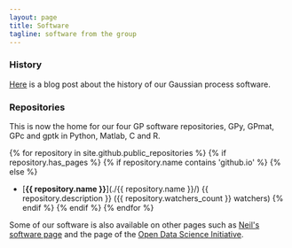 ```yaml
---
layout: page
title: Software
tagline: software from the group
---
```


### History

[Here](http://inverseprobability.com/2013/11/25/gpy-moving-from-matlab-to-python/) is a blog post about the history of our Gaussian process software.

### Repositories

This is now the home for our four GP software repositories, GPy, GPmat, GPc and gptk in Python, Matlab, C and R.

{% for repository in site.github.public_repositories %}
{% if repository.has_pages %}
{% if repository.name contains 'github.io' %}
{% else %}
* [**{{ repository.name }}**](./{{ repository.name }}/) {{ repository.description }} ({{ repository.watchers_count }} watchers)
{% endif %}
{% endif %}
{% endfor %}

Some of our software is also available on other pages such as [Neil's software page](http://inverseprobability.com/software.html) and the page of the [Open Data Science Initiative](http://opendsi.cc/software.html).


